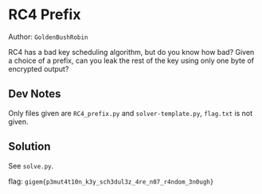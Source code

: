 # RC4 Prefix

Author: `GoldenBushRobin`

RC4 has a bad key scheduling algorithm, but do you know how bad? Given a choice of a prefix, can you leak the rest of the key using only one byte of encrypted output?

## Dev Notes

Only files given are `RC4_prefix.py` and `solver-template.py`, `flag.txt` is not given.

## Solution

See `solve.py`.

flag:
`gigem{p3mut4t10n_k3y_sch3dul3z_4re_n07_r4ndom_3n0ugh}`
